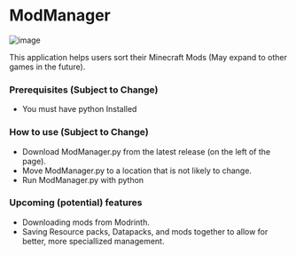 # ModManager
![image](https://github.com/Mostafamabrok/ModManager/assets/75213491/85bb6938-30b3-4d93-a191-5f91a3a0c4d4)

This application helps users sort their Minecraft Mods (May expand to other games in the future).

### Prerequisites (Subject to Change)

* You must have python Installed

### How to use (Subject to Change)

* Download ModManager.py from the latest release (on the left of the page).
* Move ModManager.py to a location that is not likely to change.
* Run ModManager.py with python

### Upcoming (potential) features

* Downloading mods from Modrinth.
* Saving Resource packs, Datapacks, and mods together to allow for better, more speciallized management.
